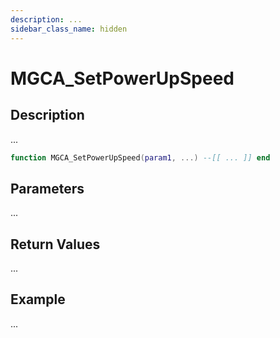 ```yaml
---
description: ...
sidebar_class_name: hidden
---
```


# MGCA_SetPowerUpSpeed

## Description

...

```lua
function MGCA_SetPowerUpSpeed(param1, ...) --[[ ... ]] end
```

## Parameters

...

## Return Values

...

## Example

...

